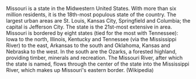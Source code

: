 Missouri is a state in the Midwestern United States. With more than six million residents, it is the 18th-most populous state of the country. The largest urban areas are St. Louis, Kansas City, Springfield and Columbia; the capital is Jefferson City. The state is the 21st-most extensive in area. Missouri is bordered by eight states (tied for the most with Tennessee): Iowa to the north, Illinois, Kentucky and Tennessee (via the Mississippi River) to the east, Arkansas to the south and Oklahoma, Kansas and Nebraska to the west. In the south are the Ozarks, a forested highland, providing timber, minerals and recreation. The Missouri River, after which the state is named, flows through the center of the state into the Mississippi River, which makes up Missouri's eastern border. (Wikipedia)
